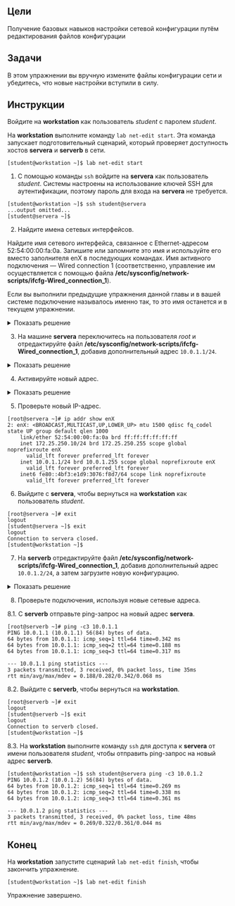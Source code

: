 ## Цели

Получение базовых навыков настройки сетевой конфигурации путём редактирования файлов конфигурации

## Задачи

В этом упражнении вы вручную измените файлы конфигурации сети и убедитесь, что новые настройки вступили в силу.


## Инструкции

Войдите на **workstation** как пользователь *student* с паролем *student*.

На **workstation** выполните команду `lab net-edit start`. Эта команда запускает подготовительный сценарий, который проверяет доступность хостов **servera** и **serverb** в сети.

```
[student@workstation ~]$ lab net-edit start
```

1.	С помощью команды `ssh` войдите на **servera** как пользователь *student*. Системы настроены на использование ключей SSH для аутентификации, поэтому пароль для входа на **servera** не требуется.

  ```
  [student@workstation ~]$ ssh student@servera
  ...output omitted...
  [student@servera ~]$ 
  ```

2.	Найдите имена сетевых интерфейсов.

  Найдите имя сетевого интерфейса, связанное с Ethernet-адресом 52:54:00:00:fa:0a. Запишите или запомните это имя и используйте его вместо заполнителя enX в последующих командах. Имя активного подключения ― Wired connection 1 (соответственно, управление им осуществляется с помощью файла **/etc/sysconfig/network-scripts/ifcfg-Wired_connection_1**).

  Если вы выполнили предыдущие упражнения данной главы и в вашей системе подключение называлось именно так, то это имя останется и в текущем упражнении.

  <details>
  <summary>Показать решение</summary>
  ```
  [student@servera ~]$ ip link
  1: lo: <LOOPBACK,UP,LOWER_UP> mtu 65536 qdisc noqueue state UNKNOWN group default qlen 1000
      link/loopback 00:00:00:00:00:00 brd 00:00:00:00:00:00
  2: enX: <BROADCAST,MULTICAST,UP,LOWER_UP> mtu 1500 qdisc fq_codel state UP group default qlen 1000
      link/ether 52:54:00:00:fa:0a brd ff:ff:ff:ff:ff:ff
  [student@servera ~]$ nmcli con show --active
  NAME                UUID                                  TYPE      DEVICE
  Wired connection 1  03da038a-3257-4722-a478-53055cc90128  ethernet  enX
  [student@servera ~]$ ls /etc/sysconfig/network-scripts/ifcfg-Wired_connection_1
  /etc/sysconfig/network-scripts/ifcfg-Wired_connection_1
  ```
  </details>

3.	На машине **servera** переключитесь на пользователя *root* и отредактируйте файл **/etc/sysconfig/network-scripts/ifcfg-Wired_connection_1**, добавив дополнительный адрес `10.0.1.1/24`.

  <details>
  <summary>Показать решение</summary>

  3.1.	Выполните команду `sudo -i`, чтобы переключиться на пользователя *root*. Пароль для пользователя *student* — *student*.

  ```
  [student@servera ~]$ sudo -i
  [sudo] password for student: student
  [root@servera ~]# 
  ```

  3.2.	Добавьте в файл запись, чтобы указать IPv4-адрес.

  ```
  [root@servera ~]# echo \
  "IPADDR1=10.0.1.1" >> /etc/sysconfig/network-scripts/ifcfg-Wired_connection_1
  ```

  3.3.	Добавьте запись в файл, указав префикс сети.

  ```
  [root@servera ~]# echo "PREFIX1=24" >> /etc/sysconfig/network-scripts/ifcfg-Wired_connection_1
  ```
  </details>

4.	Активируйте новый адрес.

  <details>
  <summary>Показать решение</summary>

  4.1.	Перезагрузите измененную конфигурацию.

  ```
  [root@servera ~]# nmcli con reload
  ```

  4.2.	Перезапустите подключение с новыми параметрами.

  ```
  [root@servera ~]# nmcli con up "Wired connection 1"
  Connection successfully activated (D-Bus active path: /org/freedesktop/NetworkManager/ActiveConnection/3)
  ```
  </details>

5.	Проверьте новый IP-адрес.

  ```
  [root@servera ~]# ip addr show enX
  2: enX: <BROADCAST,MULTICAST,UP,LOWER_UP> mtu 1500 qdisc fq_codel state UP group default qlen 1000
      link/ether 52:54:00:00:fa:0a brd ff:ff:ff:ff:ff:ff
      inet 172.25.250.10/24 brd 172.25.250.255 scope global noprefixroute enX
        valid_lft forever preferred_lft forever
      inet 10.0.1.1/24 brd 10.0.1.255 scope global noprefixroute enX
        valid_lft forever preferred_lft forever
      inet6 fe80::4bf3:e1d9:3076:f8d7/64 scope link noprefixroute
        valid_lft forever preferred_lft forever
  ```

6.	Выйдите с **servera**, чтобы вернуться на **workstation** как пользователь *student*.

  ```
  [root@servera ~]# exit
  logout
  [student@servera ~]$ exit
  logout
  Connection to servera closed.
  [student@workstation ~]$ 
  ```

7.	На **serverb** отредактируйте файл **/etc/sysconfig/network-scripts/ifcfg-Wired_connection_1**, добавив дополнительный адрес `10.0.1.2/24`, а затем загрузите новую конфигурацию.

  <details>
  <summary>Показать решение</summary>

  7.1.	С **workstation** с помощью команды `ssh` войдите на **serverb** как пользователь *student*.

  ```
  [student@workstation ~]$ ssh student@serverb
  ...output omitted...
  [student@serverb ~]$ 
  ```

  7.2.	Выполните команду `sudo -i`, чтобы переключиться на пользователя *root*. Пароль для пользователя *student* — *student*.

  ```
  [student@serverb ~]$ sudo -i
  [sudo] password for student: student
  [root@serverb ~]# 
  ```

  7.3.	Измените файл **ifcfg-Wired_connection_1**, добавив второй IPv4-адрес и префикс сети.

  ```
  [root@serverb ~]# echo \
  "IPADDR1=10.0.1.2" >> /etc/sysconfig/network-scripts/ifcfg-Wired_connection_1
  [root@serverb ~]# echo \
  "PREFIX1=24" >> /etc/sysconfig/network-scripts/ifcfg-Wired_connection_1
  ```

  7.4.	Перезагрузите измененную конфигурацию.

  ```
  [root@serverb ~]# nmcli con reload
  ```

  7.5.	Установите подключение с новыми параметрами.

  ```
  [root@serverb ~]# nmcli con up "Wired connection 1"
  Connection successfully activated (D-Bus active path: /org/freedesktop/NetworkManager/ActiveConnection/4)
  ```

  7.6.	Проверьте новый IP-адрес.

  ```
  [root@serverb ~]# ip addr show enX
  2: enX: <BROADCAST,MULTICAST,UP,LOWER_UP> mtu 1500 qdisc fq_codel state UP group default qlen 1000
      link/ether 52:54:00:00:fa:0b brd ff:ff:ff:ff:ff:ff
      inet 172.25.250.11/24 brd 172.25.250.255 scope global noprefixroute enX
        valid_lft forever preferred_lft forever
      inet 10.0.1.2/24 brd 10.0.1.255 scope global noprefixroute enX
        valid_lft forever preferred_lft forever
      inet6 fe80::74c:3476:4113:463f/64 scope link noprefixroute
        valid_lft forever preferred_lft forever
  ```
  </details>

8.	Проверьте подключения, используя новые сетевые адреса.

  8.1.	С **serverb** отправьте ping-запрос на новый адрес **servera**.

  ```
  [root@serverb ~]# ping -c3 10.0.1.1
  PING 10.0.1.1 (10.0.1.1) 56(84) bytes of data.
  64 bytes from 10.0.1.1: icmp_seq=1 ttl=64 time=0.342 ms
  64 bytes from 10.0.1.1: icmp_seq=2 ttl=64 time=0.188 ms
  64 bytes from 10.0.1.1: icmp_seq=3 ttl=64 time=0.317 ms

  --- 10.0.1.1 ping statistics ---
  3 packets transmitted, 3 received, 0% packet loss, time 35ms
  rtt min/avg/max/mdev = 0.188/0.282/0.342/0.068 ms
  ```

  8.2.	Выйдите с **serverb**, чтобы вернуться на **workstation**.

  ```
  [root@serverb ~]# exit
  logout
  [student@serverb ~]$ exit
  logout
  Connection to serverb closed.
  [student@workstation ~]$ 
  ```

  8.3.	На **workstation** выполните команду `ssh` для доступа к **servera** от имени пользователя *student*, чтобы отправить ping-запрос на новый адрес **serverb**.

  ```
  [student@workstation ~]$ ssh student@servera ping -c3 10.0.1.2
  PING 10.0.1.2 (10.0.1.2) 56(84) bytes of data.
  64 bytes from 10.0.1.2: icmp_seq=1 ttl=64 time=0.269 ms
  64 bytes from 10.0.1.2: icmp_seq=2 ttl=64 time=0.338 ms
  64 bytes from 10.0.1.2: icmp_seq=3 ttl=64 time=0.361 ms

  --- 10.0.1.2 ping statistics ---
  3 packets transmitted, 3 received, 0% packet loss, time 48ms
  rtt min/avg/max/mdev = 0.269/0.322/0.361/0.044 ms
  ```

## Конец

На **workstation** запустите сценарий `lab net-edit finish`, чтобы закончить упражнение.

```
[student@workstation ~]$ lab net-edit finish
```

Упражнение завершено.

